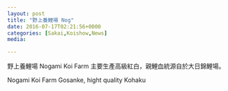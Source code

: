 ```yaml
---
layout: post
title: "野上養鯉場 Nog" 
date: 2016-07-17T02:21:56+0000 
categories: [Sakai,Koishow,News] 
media:

---
```


野上養鯉場 Nogami Koi Farm
主要生產高級紅白，親鯉血統源自於大日錦鯉場。

Nogami Koi Farm
Gosanke, hight quality Kohaku


 
